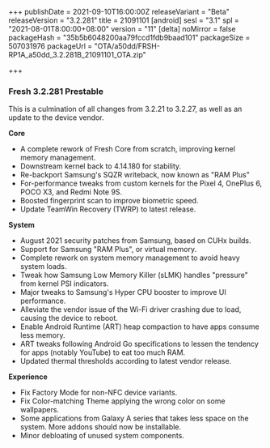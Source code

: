 +++
publishDate = 2021-09-10T16:00:00Z
releaseVariant = "Beta"
releaseVersion = "3.2.281"
title = 21091101
[android]
sesl = "3.1"
spl = "2021-08-01T8:00:00+08:00"
version = "11"
[delta]
noMirror = false
packageHash = "35b5b6048200aa79fccd1fdb9baad101"
packageSize = 507031976
packageUrl = "OTA/a50dd/FRSH-RP1A_a50dd_3.2.281B_21091101_OTA.zip"

+++
### Fresh 3.2.281 Prestable

This is a culmination of all changes from 3.2.21 to 3.2.27, as well as an update to the device vendor.

**Core**

* A complete rework of Fresh Core from scratch, improving kernel memory management.
* Downstream kernel back to 4.14.180 for stability.
* Re-backport Samsung's SQZR writeback, now known as "RAM Plus" 
* For-performance tweaks from custom kernels for the Pixel 4, OnePlus 6, POCO X3, and Redmi Note 9S.
* Boosted fingerprint scan to improve biometric speed.
* Update TeamWin Recovery (TWRP) to latest release.

**System**

* August 2021 security patches from Samsung, based on CUHx builds.
* Support for Samsung "RAM Plus", or virtual memory.
* Complete rework on system memory management to avoid heavy system loads.
* Tweak how Samsung Low Memory Killer (sLMK) handles "pressure" from kernel PSI indicators.
* Major tweaks to Samsung's Hyper CPU booster to improve UI performance.
* Alleviate the vendor issue of the Wi-Fi driver crashing due to load, causing the device to reboot.
* Enable Android Runtime (ART) heap compaction to have apps consume less memory.
* ART tweaks following Android Go specifications to lessen the tendency for apps (notably YouTube) to eat too much RAM.
* Updated thermal thresholds according to latest vendor release.

**Experience**

* Fix Factory Mode for non-NFC device variants.
* Fix Color-matching Theme applying the wrong color on some wallpapers.
* Some applications from Galaxy A series that takes less space on the system. More addons should now be installable.
* Minor debloating of unused system components.
